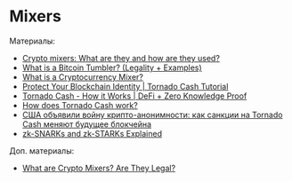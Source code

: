 # Mixers

Материалы:

* [Crypto mixers: What are they and how are they used?](https://www.welivesecurity.com/2022/06/20/crypto-mixers-what-are-they-how-are-they-used/)
* [What is a Bitcoin Tumbler? (Legality + Examples)](https://www.youtube.com/watch?v=LxnC8eFCOFA)
* [What is a Cryptocurrency Mixer?](https://www.youtube.com/watch?v=_RS-OuDYXBc)
* [Protect Your Blockchain Identity | Tornado Cash Tutorial](https://www.youtube.com/watch?v=vytsfgbyi88)
* [Tornado Cash - How it Works | DeFi + Zero Knowledge Proof](https://www.youtube.com/watch?v=z_cRicXX1jI)
* [How does Tornado Cash work?](https://www.coincenter.org/education/advanced-topics/how-does-tornado-cash-work/)
* [США объявили войну крипто-анонимности: как санкции на Tornado Cash меняют будущее блокчейна](https://habr.com/ru/post/684536/)
* [zk-SNARKs and zk-STARKs Explained](https://academy.binance.com/en/articles/zk-snarks-and-zk-starks-explained)

Доп. материалы:

* [What are Crypto Mixers? Are They Legal?](https://www.youtube.com/watch?v=OlXjduCOXoM)
